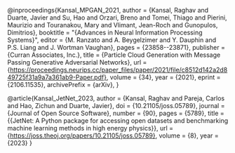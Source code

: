 @inproceedings{Kansal_MPGAN_2021,
  author = {Kansal, Raghav and Duarte, Javier and Su, Hao and Orzari, Breno and Tomei, Thiago and Pierini, Maurizio and Touranakou, Mary and Vlimant, Jean-Roch and Gunopulos, Dimitrios},
  booktitle = "{Advances in Neural Information Processing Systems}",
  editor = {M. Ranzato and A. Beygelzimer and Y. Dauphin and P.S. Liang and J. Wortman Vaughan},
  pages = {23858--23871},
  publisher = {Curran Associates, Inc.},
  title = {Particle Cloud Generation with Message Passing Generative Adversarial Networks},
  url = {https://proceedings.neurips.cc/paper_files/paper/2021/file/c8512d142a2d849725f31a9a7a361ab9-Paper.pdf},
  volume = {34},
  year = {2021},
  eprint = {2106.11535},
  archivePrefix = {arXiv},
}

@article{Kansal_JetNet_2023,
  author = {Kansal, Raghav and Pareja, Carlos and Hao, Zichun and Duarte, Javier},
  doi = {10.21105/joss.05789},
  journal = {Journal of Open Source Software},
  number = {90},
  pages = {5789},
  title = {{JetNet: A Python package for accessing open datasets and benchmarking machine learning methods in high energy physics}},
  url = {https://joss.theoj.org/papers/10.21105/joss.05789},
  volume = {8},
  year = {2023}
}
